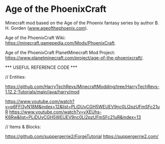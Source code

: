 # Age of the PhoenixCraft
Minecraft mod based on the Age of the Phoenix fantasy series by author B. H. Gorden (www.ageofthephoenix.com).

Age of the PhoenixCraft Wiki: https://minecraft.gamepedia.com/Mods/PhoenixCraft.

Age of the PhoenixCraft PlanetMinecraft Mod Project: https://www.planetminecraft.com/project/age-of-the-phoenixcraft/.


*** USEFUL REFERENCE CODE ***

  // Entities:
  
  https://github.com/HarryTechRevs/MinecraftModding/tree/HarryTechRevs-1.12.2-Tutorials/main/java/harry/mod
  
  https://www.youtube.com/watch?v=p6FFl3yN18M&index=12&list=PLiDUvCGH5WEUEV9nc0Ll2pzUFmSFc21uR
  https://www.youtube.com/watch?v=vXEUhs-K6Rw&list=PLiDUvCGH5WEUEV9nc0Ll2pzUFmSFc21uR&index=13
  
  // Items & Blocks:
  
  https://github.com/suppergerrie2/ForgeTutorial
  https://suppergerrie2.com/

